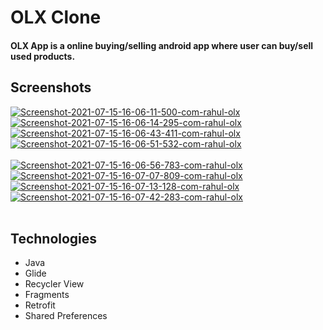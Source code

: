 # OLX Clone
#### OLX App is a online buying/selling android app where user can buy/sell used products.

## Screenshots

<a href="https://postimg.cc/v4hRnY87" target="_blank"><img src="https://i.postimg.cc/cJydVCVz/Screenshot-2021-07-15-16-06-11-500-com-rahul-olx.jpg" alt="Screenshot-2021-07-15-16-06-11-500-com-rahul-olx"/></a> <a href="https://postimg.cc/yWZwPXY8" target="_blank"><img src="https://i.postimg.cc/66jtBYkn/Screenshot-2021-07-15-16-06-14-295-com-rahul-olx.jpg" alt="Screenshot-2021-07-15-16-06-14-295-com-rahul-olx"/></a> <a href="https://postimg.cc/KKjWgtHF" target="_blank"><img src="https://i.postimg.cc/DzP3HgQW/Screenshot-2021-07-15-16-06-43-411-com-rahul-olx.jpg" alt="Screenshot-2021-07-15-16-06-43-411-com-rahul-olx"/></a> <a href="https://postimg.cc/Ff6Bb1MS" target="_blank"><img src="https://i.postimg.cc/85kgS6wZ/Screenshot-2021-07-15-16-06-51-532-com-rahul-olx.jpg" alt="Screenshot-2021-07-15-16-06-51-532-com-rahul-olx"/></a><br/><br/>
<a href="https://postimg.cc/ygJ220mn" target="_blank"><img src="https://i.postimg.cc/C1JYBNzy/Screenshot-2021-07-15-16-06-56-783-com-rahul-olx.jpg" alt="Screenshot-2021-07-15-16-06-56-783-com-rahul-olx"/></a> <a href="https://postimg.cc/TpvBHLpq" target="_blank"><img src="https://i.postimg.cc/L6JR5jS7/Screenshot-2021-07-15-16-07-07-809-com-rahul-olx.jpg" alt="Screenshot-2021-07-15-16-07-07-809-com-rahul-olx"/></a> <a href="https://postimg.cc/tYd80q60" target="_blank"><img src="https://i.postimg.cc/WbxVktb4/Screenshot-2021-07-15-16-07-13-128-com-rahul-olx.jpg" alt="Screenshot-2021-07-15-16-07-13-128-com-rahul-olx"/></a> <a href="https://postimg.cc/y3mpzjkh" target="_blank"><img src="https://i.postimg.cc/J0gfZd8F/Screenshot-2021-07-15-16-07-42-283-com-rahul-olx.jpg" alt="Screenshot-2021-07-15-16-07-42-283-com-rahul-olx"/></a><br/><br/>


## Technologies
* Java
* Glide 
* Recycler View 
* Fragments
* Retrofit
* Shared Preferences
